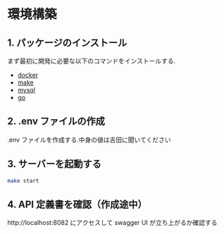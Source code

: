 # 環境構築

## 1. パッケージのインストール

まず最初に開発に必要な以下のコマンドをインストールする.

- [docker](https://docs.docker.com/get-docker/)
- [make](https://www.gnu.org/software/make/)
- [mysql](https://dev.mysql.com/doc/refman/8.0/ja/mysql.html)
- [go](https://golang.org/doc/install)

## 2. .env ファイルの作成

.env ファイルを作成する.中身の値は吉田に聞いてください

<!-- ## 3. DB の初期値を投入する

**_（現状 seed データは仮のデータで git 上で共有されているためこの部分は不要）_**
db の初期値をもらい, リポジトリのルートに置いて解凍する.

```bash
tar -zxvf seed.tar.gz
```

初期値 DB に投入する.

```bash
make run-seed
```

このコマンドは何度も実行できるので, 予期せぬエラーが発生したり, データベースの値を変えたりした場合には再度実行する. -->

## 3. サーバーを起動する

```bash
make start
```

<!-- ## 5. 疎通確認

```bash
curl -v http://localhost:1324/api/health
``` -->

## 4. API 定義書を確認（作成途中）

http://localhost:8082 にアクセスして swagger UI が立ち上がるか確認する
